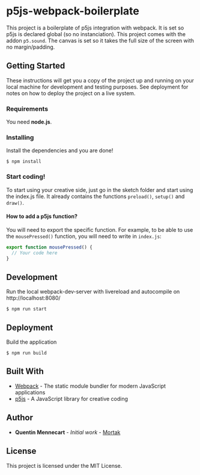 # p5js-webpack-boilerplate

This project is a boilerplate of p5js integration with webpack. It is set so p5js is declared global (so no instanciation). This project comes with the addon `p5.sound`.
The canvas is set so it takes the full size of the screen with no margin/padding.

## Getting Started

These instructions will get you a copy of the project up and running on your local machine for development and testing purposes. See deployment for notes on how to deploy the project on a live system.

### Requirements

You need **node.js**.

### Installing

Install the dependencies and you are done!

```
$ npm install
```
### Start coding!

To start using your creative side, just go in the sketch folder and start using the index.js file. It already contains the functions `preload()`, `setup()` and `draw()`.

#### How to add a p5js function?

You will need to export the specific function. For example, to be able to use the `mousePressed()` function, you will need to write in `index.js`:

```js
export function mousePressed() {
  // Your code here
}
```

## Development

Run the local webpack-dev-server with livereload and autocompile on http://localhost:8080/

```
$ npm run start
```

## Deployment

Build the application

```
$ npm run build
```

## Built With

* [Webpack](https://webpack.js.org) - The static module bundler for modern JavaScript applications
* [p5js](https://p5js.org) - A JavaScript library for creative coding

## Author

* **Quentin Mennecart** - *Initial work* - [Mortak](https://github.com/Mortak)

## License

This project is licensed under the MIT License.

